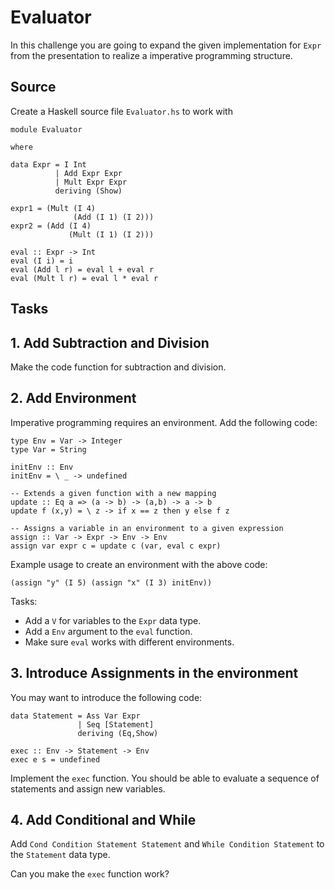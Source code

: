 # Evaluator

In this challenge you are going to expand the given implementation for `Expr` from the presentation to realize a imperative programming structure.


## Source

Create a Haskell source file `Evaluator.hs` to work with

```
module Evaluator

where

data Expr = I Int
          | Add Expr Expr
          | Mult Expr Expr
          deriving (Show)

expr1 = (Mult (I 4)
              (Add (I 1) (I 2)))
expr2 = (Add (I 4)
             (Mult (I 1) (I 2)))

eval :: Expr -> Int
eval (I i) = i
eval (Add l r) = eval l + eval r
eval (Mult l r) = eval l * eval r
```

## Tasks

## 1. Add Subtraction and Division

Make the code function for subtraction and division.

## 2. Add Environment

Imperative programming requires an environment.
Add the following code:

```
type Env = Var -> Integer
type Var = String

initEnv :: Env
initEnv = \ _ -> undefined

-- Extends a given function with a new mapping
update :: Eq a => (a -> b) -> (a,b) -> a -> b
update f (x,y) = \ z -> if x == z then y else f z

-- Assigns a variable in an environment to a given expression
assign :: Var -> Expr -> Env -> Env
assign var expr c = update c (var, eval c expr)
```

Example usage to create an environment with the above code:

```
(assign "y" (I 5) (assign "x" (I 3) initEnv))
```

Tasks:

* Add a `V` for variables to the `Expr` data type.
* Add a `Env` argument to the `eval` function.
* Make sure `eval` works with different environments.


## 3. Introduce Assignments in the environment

You may want to introduce the following code:

```
data Statement = Ass Var Expr
               | Seq [Statement]
               deriving (Eq,Show)

exec :: Env -> Statement -> Env
exec e s = undefined
```

Implement the `exec` function. You should be able to evaluate a sequence of statements and assign new variables.

## 4. Add Conditional and While

Add `Cond Condition Statement Statement` and `While Condition Statement` to the `Statement` data type.

Can you make the `exec` function work?
